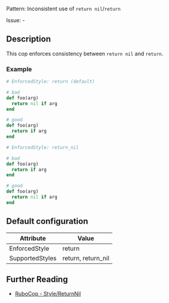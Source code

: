 Pattern: Inconsistent use of `return nil`/`return`

Issue: -

## Description

This cop enforces consistency between `return nil` and `return`.

### Example

```ruby
# EnforcedStyle: return (default)

# bad
def foo(arg)
  return nil if arg
end

# good
def foo(arg)
  return if arg
end

# EnforcedStyle: return_nil

# bad
def foo(arg)
  return if arg
end

# good
def foo(arg)
  return nil if arg
end
```

## Default configuration

Attribute | Value
--- | ---
EnforcedStyle | return
SupportedStyles | return, return_nil

## Further Reading

* [RuboCop - Style/ReturnNil](https://rubocop.readthedocs.io/en/latest/cops_style/#stylereturnnil)
